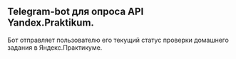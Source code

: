 Telegram-bot для опроса API Yandex.Praktikum.
-----------------------------------------------------------------------------------------
Бот отправляет пользователю его текущий статус проверки домашнего задания в Яндекс.Практикуме.
